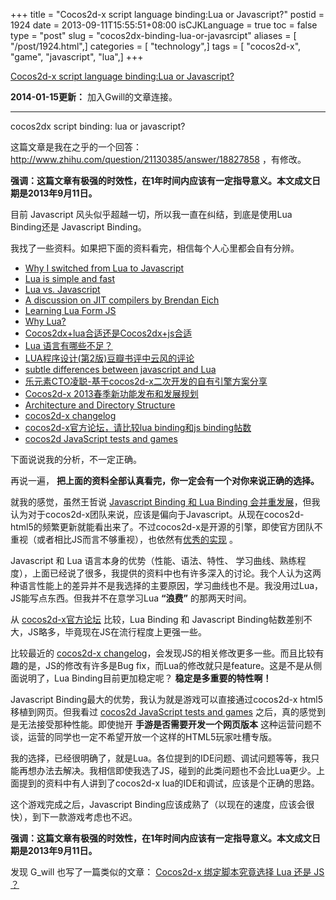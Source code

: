 +++
title = "Cocos2d-x script language binding:Lua or Javascript?"
postid = 1924
date = 2013-09-11T15:55:51+08:00
isCJKLanguage = true
toc = false
type = "post"
slug = "cocos2dx-binding-lua-or-javasrcipt"
aliases = [ "/post/1924.html",]
categories = [ "technology",]
tags = [ "cocos2d-x", "game", "javascript", "lua",]
+++


[Cocos2d-x script language binding:Lua or Javascript?](https://blog.zengrong.net/post/1924.html)

**2014-01-15更新：** 加入Gwill的文章连接。
<hr>

cocos2dx script binding: lua or javascript?

这篇文章是我在之乎的一个回答： <http://www.zhihu.com/question/21130385/answer/18827858> ，有修改。

**强调：这篇文章有极强的时效性，在1年时间内应该有一定指导意义。本文成文日期是2013年9月11日。**

目前 Javascript 风头似乎超越一切，所以我一直在纠结，到底是使用Lua Binding还是 Javascript Binding。

我找了一些资料。如果把下面的资料看完，相信每个人心里都会自有分辨。<!--more-->

* [Why I switched from Lua to Javascript][u1]
* [Lua is simple and fast][u2]
* [Lua vs. Javascript][u3]
* [A discussion on JIT compilers by Brendan Eich][u4]
* [Learning Lua Form JS][u5]
* [Why Lua?][u6]
* [Cocos2dx+lua合适还是Cocos2dx+js合适][u7]
* [Lua 语言有哪些不足？][u8]
* [LUA程序设计(第2版)豆瓣书评中云风的评论][u9]
* [subtle differences between javascript and Lua][u10]
* [乐元素CTO凌聪-基于cocos2d-x二次开发的自有引擎方案分享][u11]
* [Cocos2d-x 2013春季新功能发布和发展规划][u12]
* [Architecture and Directory Structure][u13]
* [cocos2d-x changelog][u14]
* [cocos2d-x官方论坛，请比较lua binding和js binding帖数][u15]
* [cocos2d JavaScript tests and games][u16]

下面说说我的分析，不一定正确。

再说一遍， **把上面的资料全部认真看完，你一定会有一个对你来说正确的选择。**

就我的感觉，虽然王哲说 [Javascript Binding 和 Lua Binding 会并重发展][u12]，但我认为对于cocos2d-x团队来说，应该是偏向于Javascript。从现在cocos2d-html5的频繁更新就能看出来了。不过cocos2d-x是开源的引擎，即使官方团队不重视（或者相比JS而言不够重视），也依然有[优秀的实现][s1] 。

Javascript 和 Lua 语言本身的优势（性能、语法、特性、 学习曲线、熟练程度），上面已经说了很多，我提供的资料中也有许多深入的讨论。我个人认为这两种语言性能上的差异并不是我选择的主要原因，学习曲线也不是。我没用过Lua，JS能写点东西。但我并不在意学习Lua **“浪费”** 的那两天时间。

从 [cocos2d-x官方论坛][u15] 比较，Lua Binding 和 Javascript Binding帖数差别不大，JS略多，毕竟现在JS在流行程度上更强一些。

比较最近的 [cocos2d-x changelog][u14]，会发现JS的相关修改更多一些。而且比较有趣的是，JS的修改有许多是Bug fix，而Lua的修改就只是feature。这是不是从侧面说明了，Lua Binding目前更加稳定呢？ **稳定是多重要的特性啊！**

Javascript Binding最大的优势，我认为就是游戏可以直接通过cocos2d-x html5移植到网页。但我看过 [cocos2d JavaScript tests and games][u16] 之后，真的感觉到是无法接受那种性能。即使抛开 **手游是否需要开发一个网页版本** 这种运营问题不谈，运营的同学也一定不希望开放一个这样的HTML5玩家吐槽专版。

我的选择，已经很明确了，就是Lua。各位提到的IDE问题、调试问题等等，我只能再想办法去解决。我相信即使我选了JS，碰到的此类问题也不会比Lua更少。上面提到的资料中有人讲到了cocos2d-x lua的IDE和调试，应该是个正确的思路。

这个游戏完成之后，Javascript Binding应该成熟了（以现在的速度，应该会很快），到下一款游戏考虑也不迟。

**强调：这篇文章有极强的时效性，在1年时间内应该有一定指导意义。本文成文日期是2013年9月11日。**

发现 G\_will 也写了一篇类似的文章： [Cocos2d-x 绑定脚本究竟选择 Lua 还是 JS ？][s2]

[u1]: http://www.reddit.com/r/javascript/comments/ft7zn/why_i_switched_from_lua_to_javascript/
[u2]: http://wiki.interfaceware.com/241.html
[u3]: http://wiki.interfaceware.com/242.html
[u4]: http://lambda-the-ultimate.org/node/3851#comment-57671
[u5]: http://phrogz.net/lua/LearningLua_FromJS.html
[u6]: http://www.altdevblogaday.com/2013/02/19/why-lua/
[u7]: http://www.zhihu.com/question/21130385
[u8]: http://www.zhihu.com/question/20534004
[u9]: http://book.douban.com/review/1076302/
[u10]: http://stackoverflow.com/questions/1022560/subtle-differences-between-javascript-and-lua
[u11]: http://www.91shouce.com/4788.html
[u12]: http://mobile.163.com/13/0413/11/8SBAE6PT0011671M.html
[u13]: http://www.cocos2d-x.org/projects/cocos2d-x/wiki/Architecture_and_Directory_Structure#3-Javascript-Binding
[u14]: https://github.com/cocos2d/cocos2d-x/blob/cocos2d-x-3.0alpha0-pre/CHANGELOG
[u15]: http://www.cocos2d-x.org/projects/cocos2d-x/boards
[u16]: https://github.com/cocos2d/cocos2d-js-tests

[s1]: http://cn.quick-x.com/
[s2]: http://ieqi.net/2013/12/02/cocos2d-x-%E7%BB%91%E5%AE%9A%E8%84%9A%E6%9C%AC%E7%A9%B6%E7%AB%9F%E9%80%89%E6%8B%A9-lua-%E8%BF%98%E6%98%AF-js-%EF%BC%9F/
